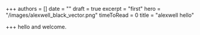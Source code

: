 +++
authors = []
date = ""
draft = true
excerpt = "first"
hero = "/images/alexwell_black_vector.png"
timeToRead = 0
title = "alexwell hello"

+++
hello and welcome.